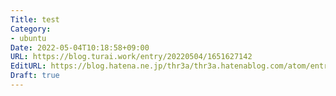 ```yaml
---
Title: test
Category:
- ubuntu
Date: 2022-05-04T10:18:58+09:00
URL: https://blog.turai.work/entry/20220504/1651627142
EditURL: https://blog.hatena.ne.jp/thr3a/thr3a.hatenablog.com/atom/entry/13574176438088997197
Draft: true
---
```



